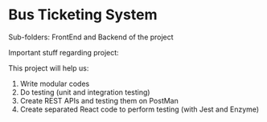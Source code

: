 # Bus Ticketing System

Sub-folders: 
FrontEnd and Backend of the project

Important stuff regarding project:

This project will help us:
1. Write modular codes
2. Do testing (unit and integration testing)
3. Create REST APIs and testing them on PostMan
4. Create separated React code to perform testing (with Jest and Enzyme)

